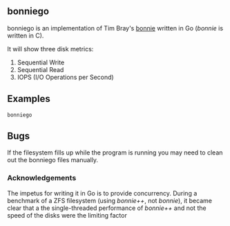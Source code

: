 ## bonniego

bonniego is an implementation of Tim Bray's [bonnie](https://code.google.com/p/bonnie-64/) written in Go (*bonnie* is written in C).

It will show three disk metrics:

1. Sequential Write
2. Sequential Read
3. IOPS (I/O Operations per Second)

## Examples

```
bonniego
```

## Bugs

If the filesystem fills up while the program is running you may need to clean out the bonniego files manually.

### Acknowledgements

The impetus for writing it in Go is to provide concurrency.  During a benchmark of a ZFS filesystem (using *bonnie++*, not *bonnie*), it became clear that a the single-threaded performance of *bonnie++* and not the speed of the disks were the limiting factor
